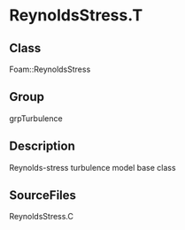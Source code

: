 # ReynoldsStress.T 
## Class
Foam::ReynoldsStress

## Group
grpTurbulence

## Description
Reynolds-stress turbulence model base class

## SourceFiles
ReynoldsStress.C

